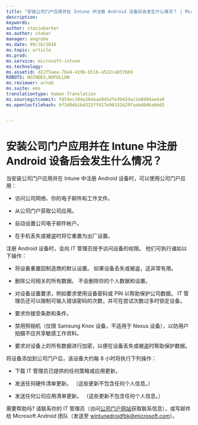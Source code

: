 ```yaml
---
title: "安装公司门户应用并在 Intune 中注册 Android 设备后会发生什么情况？ | Microsoft Intune"
description: 
keywords: 
author: staciebarker
ms.author: stabar
manager: angrobe
ms.date: 09/16/2016
ms.topic: article
ms.prod: 
ms.service: microsoft-intune
ms.technology: 
ms.assetid: d22f5aea-7be4-419b-b51b-a522ca037b69
ROBOTS: NOINDEX,NOFOLLOW
ms.reviewer: arnab
ms.suite: ems
translationtype: Human Translation
ms.sourcegitcommit: fd54ec104a26ebae845dfe3942dac2e8d9dae4a9
ms.openlocfilehash: bf3d0db1b4322ff417e96331b29faabd046abb65


---
```



# 安装公司门户应用并在 Intune 中注册 Android 设备后会发生什么情况？

当安装公司门户应用并在 Intune 中注册 Android 设备时，可以使用公司门户应用：

-   访问公司网络、你的电子邮件和工作文件。

-   从公司门户获取公司应用。

-   自动设置公司电子邮件帐户。

-   在手机丢失或被盗时将它重置为出厂设置。

注册 Android 设备时，会向 IT 管理员授予访问设备的权限。 他们可执行诸如以下操作：

-   将设备重置回制造商的默认设置。 如果设备丢失或被盗，这非常有用。

-   删除公司相关的所有数据。 不会删除你的个人数据和设置。

-   对设备设置要求，例如要求使用设备密码或 PIN 以帮助保护公司数据。 IT 管理员还可以限制可输入错误密码的次数，并可在尝试次数过多时锁定设备。

-   要求你接受条款和条件。

-   禁用照相机（仅限 Samsung Knox 设备，不适用于 Nexus 设备），以防用户拍摄不应共享敏感工作资料。

-   要求对设备上的所有数据进行加密，以便在设备丢失或被盗时帮助保护数据。

将设备添加到公司门户后，该设备大约每 8 小时将执行下列操作：

-   下载 IT 管理员已提供的任何策略或应用更新。

-   发送任何硬件清单更新。 （这些更新不包含任何个人信息。）

-   发送任何公司应用清单更新。 （这些更新不包含任何个人信息。）

需要帮助吗? 请联系你的 IT 管理员（访问[公司门户网站](http://portal.manage.microsoft.com)获取联系信息），或写邮件给 Microsoft Android 团队（发送至 wintunedroidfbk@microsoft.com）。



<!--HONumber=Oct16_HO2-->


